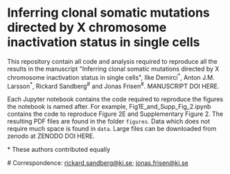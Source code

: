 # Inferring clonal somatic mutations directed by X chromosome inactivation status in single cells

This repository contain all code and analysis required to reproduce all the results in the manuscript 
"Inferring clonal somatic mutations directed by X chromosome inactivation status in
single cells", Ilke Demirci<sup>\*</sup>, Anton J.M. Larsson<sup>\*</sup>, Rickard Sandberg<sup>\#</sup> and Jonas Frisen<sup>\#</sup>. MANUSCRIPT DOI HERE. 



Each Jupyter notebook contains the code required to reproduce the figures the notebook is named after. For example, Fig1E_and_Supp_Fig_2.ipynb contains the code to reproduce Figure 2E and Supplementary Figure 2. The resulting PDF files are found in the folder `figures`. Data which does not require much space is found in `data`. Large files can be downloaded from zenodo at ZENODO DOI HERE.

\* These authors contributed equally

\# Correspondence: rickard.sandberg@ki.se; jonas.frisen@ki.se

